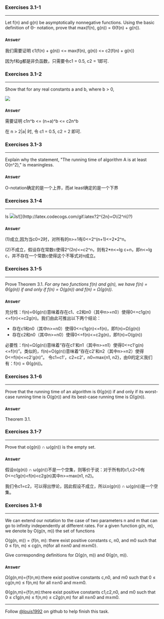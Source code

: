 ### Exercises 3.1-1
***
Let f(n) and g(n) be asymptotically nonnegative functions. Using the basic definition of Θ-
notation, prove that max(f(n), g(n)) = Θ(f(n) + g(n)).

### `Answer`
我们需要证明 c1(f(n) + g(n)) <= max(f(n), g(n)) <= c2(f(n) + g(n))

因为f和g都是非负函数，只需要令c1 = 0.5, c2 = 1即可.


### Exercises 3.1-2
***
Show that for any real constants a and b, where b > 0,

![](http://latex.codecogs.com/gif.latex?\(n+a\)^b=\\Theta\(n^b\))

### `Answer`
需要证明 c1n^b <= (n+a)^b <= c2n^b

在 n > 2|a| 时, 令 c1 = 0.5, c2 = 2 即可.


### Exercises 3.1-3
***
Explain why the statement, "The running time of algorithm A is at least O(n^2)," is meaningless.

### `Answer`
O-notation确定的是一个上界，而at least确定的是一个下界

### Exercises 3.1-4
***
Is ![](http://latex.codecogs.com/gif.latex?2^{n+1}=O\(2^n\)?)Is![](http://latex.codecogs.com/gif.latex?2^{2n}=O\(2^n\)?)

### `Answer`
(1)成立,因为当c0=2时，对所有的n>=1有0<=2^(n+1)<=2*2^n。

(2)不成立，假设存在常数c使得2^(2*n)<=c*2^n，则有2*n<=lg c+n，即n<=lg c，并不存在一个常数c使得这个不等式对n成立。

### Exercises 3.1-5
***
Prove Theorem 3.1. *For any two functions f(n) and g(n), we have f(n) = Θ(g(n)) if and only if f(n) = O(g(n)) and
f(n) = Ω(g(n)).*

### `Answer`
充分性：f(n)=Θ(g(n))意味着存在c1、c2和n0（其中n>=n0）使得0<=c1g(n)<=f(n)<=c2g(n)。我们由此可推出以下两个结论：

* 存在c1和n0（其中n>=n0）使得0<=c1g(n)<=f(n)，即f(n)=Ω(g(n))
* 存在c2和n0（其中n>=n0）使得0<=f(n)<=c2g(n)，即f(n)=O(g(n))

必要性：f(n)=Ω(g(n))意味着“存在c1'和n1（其中n>=n1）使得0<=c1'g(n)<=f(n)”。类似的，f(n)=O(g(n))意味着“存在c2'和n2（其中n>=n2）使得0<=f(n)<=c2'g(n)”。
令c1=c1'，c2=c2'，n0=max{n1, n2}，由Θ的定义我们有：f(n) = Θ(g(n))。

### Exercises 3.1-6
***
Prove that the running time of an algorithm is Θ(g(n)) if and only if its worst-case running
time is O(g(n)) and its best-case running time is Ω(g(n)).

### `Answer`
Theorem 3.1.

### Exercises 3.1-7
***
Prove that o(g(n)) ∩ ω(g(n)) is the empty set.

### `Answer`
假设o(g(n)) ∩ ω(g(n))不是一个空集，则等价于说：对于所有的c1,c2>0有0<=c1g(n)\<f(n)\<c2g(n)其中n>=max(n1, n2)。

我们令c1=c2，可以得出悖论，因此假设不成立，所以o(g(n)) ∩ ω(g(n))是一个空集。

### Exercises 3.1-8
***
We can extend our notation to the case of two parameters n and m that can go to infinity independently at different rates. For a given function g(n, m), we denote by O(g(n, m)) the set of functions

O(g(n, m)) = {f(n, m): there exist positive constants c, n0, and m0 such that 0 ≤ f(n, m) ≤ cg(n, m)for all n≥n0 and m≥m0}.


Give corresponding definitions for Ω(g(n, m)) and Θ(g(n, m)).

### `Answer`
Ω(g(n,m)={f(n,m):there exist positive constants c,n0, and m0 such that 0 ≤ cg(n,m) ≤ f(n,m) for all n≥n0 and m≥m0.

Θ(g(n,m)={f(n,m):there exist positive constants c1,c2,n0, and m0 such that 0 ≤ c1g(n,m) ≤ f(n,m) ≤ c2g(n,m) for all n≥n0 and m≥m0.


***
Follow [@louis1992](https://github.com/gzc) on github to help finish this task.

